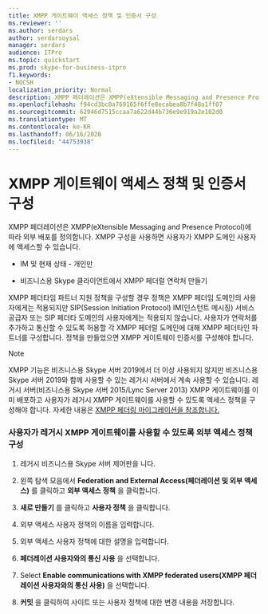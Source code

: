 ```yaml
---
title: XMPP 게이트웨이 액세스 정책 및 인증서 구성
ms.reviewer: ''
ms.author: serdars
author: serdarsoysal
manager: serdars
audience: ITPro
ms.topic: quickstart
ms.prod: skype-for-business-itpro
f1.keywords:
- NOCSH
localization_priority: Normal
description: XMPP 페더레이션은 XMPP(eXtensible Messaging and Presence Protocol)에 따라 외부 배포를 정의합니다. XMPP 구성을 사용하면 사용자가 XMPP 도메인 사용자에 액세스할 수 있습니다.
ms.openlocfilehash: f94cd3bc0a769165f6ffe8ecabea8b7f48a1ff07
ms.sourcegitcommit: 62946d7515ccaa7a622d44b736e9e919a2e102d0
ms.translationtype: MT
ms.contentlocale: ko-KR
ms.lasthandoff: 06/16/2020
ms.locfileid: "44753938"
---
```

# <a name="configure-xmpp-gateway-access-policies-and-certificates"></a>XMPP 게이트웨이 액세스 정책 및 인증서 구성

XMPP 페더레이션은 XMPP(eXtensible Messaging and Presence Protocol)에 따라 외부 배포를 정의합니다. XMPP 구성을 사용하면 사용자가 XMPP 도메인 사용자에 액세스할 수 있습니다.
  
- IM 및 현재 상태 - 개인만
    
- 비즈니스용 Skype 클라이언트에서 XMPP 페더럴 연락처 만들기
    
XMPP 페더타임 파트너 지원 정책을 구성할 경우 정책은 XMPP 페더임 도메인의 사용자에게는 적용되지만 SIP(Session Initiation Protocol) IM(인스턴트 메시징) 서비스 공급자 또는 SIP 페더타 도메인의 사용자에게는 적용되지 않습니다. 사용자가 연락처를 추가하고 통신할 수 있도록 허용할 각 XMPP 페더럴 도메인에 대해 XMPP 페더타인 파트너를 구성합니다. 정책을 만들었으면 XMPP 게이트웨이 인증서를 구성해야 합니다. 
  
> [!NOTE]
> XMPP 기능은 비즈니스용 Skype 서버 2019에서 더 이상 사용되지 않지만 비즈니스용 Skype 서버 2019와 함께 사용할 수 있는 레거시 서버에서 계속 사용할 수 있습니다. 레거시 서버(비즈니스용 Skype 서버 2015/Lync Server 2013) XMPP 게이트웨이를 이미 배포하고 사용자가 레거시 XMPP 게이트웨이를 사용할 수 있도록 액세스 정책을 구성해야 합니다. 자세한 내용은 [XMPP 페더링 마이그레이션을 참조합니다.](migrating-xmpp-federation.md) 
  
### <a name="configure-an-external-access-policy-to-enable-users-for-legacy-xmpp-gateway"></a>사용자가 레거시 XMPP 게이트웨이를 사용할 수 있도록 외부 액세스 정책 구성

1. 레거시 비즈니스용 Skype 서버 제어판을 니다.
    
2. 왼쪽 탐색 모음에서 **Federation and External Access(페더레이션 및 외부 액세스)** 를 클릭하고 **외부 액세스 정책** 을 클릭합니다.
    
3. **새로 만들기** 를 클릭하고 **사용자 정책** 을 클릭합니다.
    
4. 외부 액세스 사용자 정책의 이름을 입력합니다.
    
5. 외부 액세스 사용자 정책에 대한 설명을 입력합니다.
    
6. **페더레이션 사용자와의 통신 사용** 을 선택합니다.
    
7. Select **Enable communications with XMPP federated users(XMPP 페더레이션 사용자와의 통신 사용)** 을 선택합니다.
    
8. **커밋** 을 클릭하여 사이트 또는 사용자 정책에 대한 변경 내용을 저장합니다. 
    

